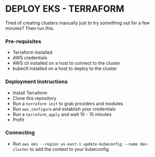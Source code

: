 # DEPLOY EKS - TERRAFORM

Tired of creating clusters manually just to try something out for a few minutes? Then run this.

### Pre-requisites

* Terraform installed
* AWS credentials
* AWS cli installed on a host to connect to the cluster
* kubectl installed on a host to deploy to the cluster

### Deployment Instructions
* Install Terraform
* Clone this repository
* Run a ```terraform init``` to grab providers and modules
* Run ```aws_configure``` and establish your credentials
* Run a ```terraform_apply``` and wait 10 - 15 minutes
* Profit

### Connecting
* Run ```aws eks --region us-east-1 update-kubeconfig --name dev-cluster``` to add the context to your kubeconfig

